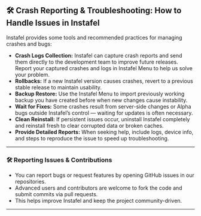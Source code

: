 
## 🛠️ Crash Reporting & Troubleshooting: How to Handle Issues in Instafel

Instafel provides some tools and recommended practices for managing crashes and bugs:

- **Crash Logs Collection:** Instafel can capture crash reports and send them directly to the development team to improve future releases. Report your captured crashes and logs in Instafel Menu to help us solve your problem.
- **Rollbacks:** If a new Instafel version causes crashes, revert to a previous stable release to maintain usability.  
- **Backup Restore:** Use the Instafel Menu to import previously working backup you have created before when new changes cause instability.  
- **Wait for Fixes:** Some crashes result from server-side changes or Alpha bugs outside Instafel’s control — waiting for updates is often necessary.  
- **Clean Reinstall:** If persistent issues occur, uninstall Instafel completely and reinstall fresh to clear corrupted data or broken caches.  
- **Provide Detailed Reports:** When seeking help, include logs, device info, and steps to reproduce the issue to speed up troubleshooting.

---

### 🛠️ Reporting Issues & Contributions

- You can report bugs or request features by opening GitHub issues in our repositories.  
- Advanced users and contributors are welcome to fork the code and submit commits via pull requests.  
- This helps improve Instafel and keep the project community-driven.

---

